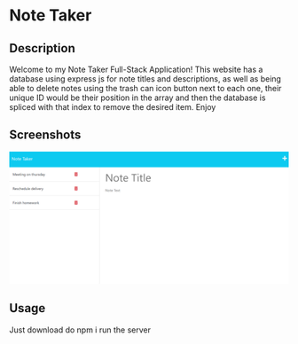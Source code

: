 # Note Taker

## Description

Welcome to my Note Taker Full-Stack Application! 
This website has a database using express js for note titles and descriptions, as well as being able to delete notes using the trash can icon button next to each one, their unique ID would be their position in the array and then the database is spliced with that index to remove the desired item. Enjoy

## Screenshots

![Screenshot](./Assets/NT-ss.png)

## Usage

Just download do npm i run the server 